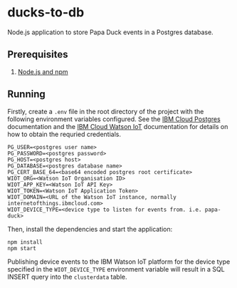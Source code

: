 # ducks-to-db
Node.js application to store Papa Duck events in a Postgres database.
## Prerequisites
1. [Node.js and npm](https://nodejs.org/en/download/)

## Running
Firstly, create a `.env` file in the root directory of the project with the following environment variables configured. See the [IBM Cloud Postgres](https://console.bluemix.net/docs/services/databases-for-postgresql/connecting-external.html#connecting-external-app) documentation and the [IBM Cloud Watson IoT](https://console.bluemix.net/docs/services/IoT/platform_authorization.html#connecting-applications) documentation for details on how to obtain the requried credentials.
```
PG_USER=<postgres user name>
PG_PASSWORD=<postgres password>
PG_HOST=<postgres host>
PG_DATABASE=<postgres database name>
PG_CERT_BASE_64=<base64 encoded postgres root certificate>
WIOT_ORG=<Watson IoT Organisation ID>
WIOT_APP_KEY=<Watson IoT API Key>
WIOT_TOKEN=<Watson IoT Application Token>
WIOT_DOMAIN=<URL of the Watson IoT instance, normally internetofthings.ibmcloud.com>
WIOT_DEVICE_TYPE=<device type to listen for events from. i.e. papa-duck>
```
Then, install the dependencies and start the application:
```
npm install
npm start
```

Publishing device events to the IBM Watson IoT platform for the device type specified in the `WIOT_DEVICE_TYPE` environment variable will result in a SQL INSERT query into the `clusterdata` table.

